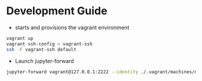 # Development Guide

- starts and provisions the vagrant environment

```bash
vagrant up
vagrant ssh-config > vagrant-ssh
ssh -F vagrant-ssh default
```

- Launch jupyter-forward

```bash
jupyter-forward vagrant@127.0.0.1:2222 --identity ./.vagrant/machines/default/virtualbox/private_key
```

